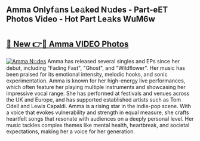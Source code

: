 ## Amma Onlyf𝚊ns Le𝚊ked N𝚞des - Part-eET Photos Video - Hot Part Le𝚊ks WuM6w

# <h2><a href="http://ac25309.deff.icu/?id=Amma">🔗 New 👉🔴 Amma VIDEO Photos</a></h2>

[![Amma N𝚞des](https://i.imgur.com/rIISA9y.gif)](http://ac25309.deff.icu/?id=Amma)
Amma has released several singles and EPs since her debut, including "Fading Fast", "Ghost", and "Wildflower". Her music has been praised for its emotional intensity, melodic hooks, and sonic experimentation. Amma is known for her high-energy live performances, which often feature her playing multiple instruments and showcasing her impressive vocal range. She has performed at festivals and venues across the UK and Europe, and has supported established artists such as Tom Odell and Lewis Capaldi. Amma is a rising star in the indie-pop scene. With a voice that evokes vulnerability and strength in equal measure, she crafts heartfelt songs that resonate with audiences on a deeply personal level. Her music tackles complex themes like mental health, heartbreak, and societal expectations, making her a voice for her generation.
